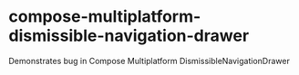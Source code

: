 # compose-multiplatform-dismissible-navigation-drawer
Demonstrates bug in Compose Multiplatform DismissibleNavigationDrawer

